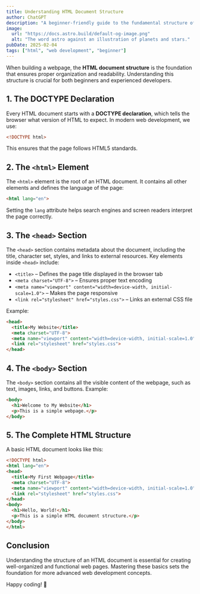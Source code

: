 ```yaml
---
title: Understanding HTML Document Structure  
author: ChatGPT  
description: "A beginner-friendly guide to the fundamental structure of an HTML document."  
image:  
  url: "https://docs.astro.build/default-og-image.png"  
  alt: "The word astro against an illustration of planets and stars."  
pubDate: 2025-02-04  
tags: ["html", "web development", "beginner"]  
---
```




When building a webpage, the **HTML document structure** is the foundation that ensures proper organization and readability. Understanding this structure is crucial for both beginners and experienced developers.  

## 1. The DOCTYPE Declaration  

Every HTML document starts with a **DOCTYPE declaration**, which tells the browser what version of HTML to expect. In modern web development, we use:  

```html
<!DOCTYPE html>
```

This ensures that the page follows HTML5 standards.  

## 2. The `<html>` Element  

The `<html>` element is the root of an HTML document. It contains all other elements and defines the language of the page:  

```html
<html lang="en">
```

Setting the `lang` attribute helps search engines and screen readers interpret the page correctly.  

## 3. The `<head>` Section  

The `<head>` section contains metadata about the document, including the title, character set, styles, and links to external resources. Key elements inside `<head>` include:  

- `<title>` – Defines the page title displayed in the browser tab  
- `<meta charset="UTF-8">` – Ensures proper text encoding  
- `<meta name="viewport" content="width=device-width, initial-scale=1.0">` – Makes the page responsive  
- `<link rel="stylesheet" href="styles.css">` – Links an external CSS file  

Example:  

```html
<head>
  <title>My Website</title>
  <meta charset="UTF-8">
  <meta name="viewport" content="width=device-width, initial-scale=1.0">
  <link rel="stylesheet" href="styles.css">
</head>
```

## 4. The `<body>` Section  

The `<body>` section contains all the visible content of the webpage, such as text, images, links, and buttons. Example:  

```html
<body>
  <h1>Welcome to My Website</h1>
  <p>This is a simple webpage.</p>
</body>
```

## 5. The Complete HTML Structure  

A basic HTML document looks like this:  

```html
<!DOCTYPE html>
<html lang="en">
<head>
  <title>My First Webpage</title>
  <meta charset="UTF-8">
  <meta name="viewport" content="width=device-width, initial-scale=1.0">
  <link rel="stylesheet" href="styles.css">
</head>
<body>
  <h1>Hello, World!</h1>
  <p>This is a simple HTML document structure.</p>
</body>
</html>
```

## Conclusion  

Understanding the structure of an HTML document is essential for creating well-organized and functional web pages. Mastering these basics sets the foundation for more advanced web development concepts.  

Happy coding! 🚀  
